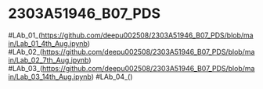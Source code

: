 # 2303A51946_B07_PDS
#LAb_01_(https://github.com/deepu002508/2303A51946_B07_PDS/blob/main/Lab_01_4th_Aug.ipynb)
#LAb_02_(https://github.com/deepu002508/2303A51946_B07_PDS/blob/main/Lab_02_7th_Aug.ipynb)
#LAb_03_(https://github.com/deepu002508/2303A51946_B07_PDS/blob/main/Lab_03_14th_Aug.ipynb)
#LAb_04_()
